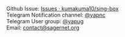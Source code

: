 Github Issue: [Issues · kumakuma10/sing-box](https://github.com/kumakuma10/sing-box/issues)  
Telegram Notification channel: [@yapnc](https://t.me/yapnc)  
Telegram User group: [@yapug](https://t.me/yapug)  
Email: [contact@sagernet.org](mailto:contact@sagernet.org)
